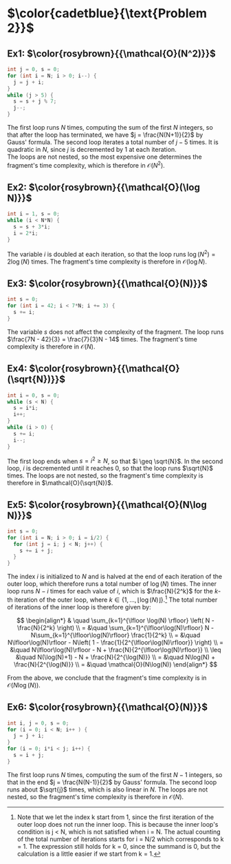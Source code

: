 # $\color{cadetblue}{\text{Problem 2}}$

## Ex1: $\color{rosybrown}{{\mathcal{O}(N^2)}}$

```c
int j = 0, s = 0;
for (int i = N; i > 0; i--) {
  j = j + i;
}
while (j > 5) {
  s = s + j % 7;
  j--;
}
```

The first loop runs $N$ times, computing the sum of the first $N$ integers, so that after the loop has terminated, we have $j = \frac{N(N+1)}{2}$ by Gauss' formula. The second loop iterates a total number of $j - 5$ times. It is quadratic in $N$, since $j$ is decremented by $1$ at each iteration.  
The loops are not nested, so the most expensive one determines the fragment's time complexity, which is therefore in $\mathcal{O}(N^2)$.

## Ex2: $\color{rosybrown}{{\mathcal{O}(\log N)}}$

```c
int i = 1, s = 0;
while (i < N*N) {
  s = s + 3*i;
  i = 2*i;
}
```

The variable $i$ is doubled at each iteration, so that the loop runs $\log(N^2) = 2\log(N)$ times. The fragment's time complexity is therefore in $\mathcal{O}(\log N)$.

## Ex3: $\color{rosybrown}{{\mathcal{O}(N)}}$

```c
int s = 0;
for (int i = 42; i < 7*N; i += 3) {
  s += i;
}
```

The variable $s$ does not affect the complexity of the fragment. The loop runs $\frac{7N - 42}{3} = \frac{7}{3}N - 14$ times. The fragment's time complexity is therefore in $\mathcal{O}(N)$.

## Ex4: $\color{rosybrown}{{\mathcal{O}(\sqrt{N})}}$

```c
int i = 0, s = 0;
while (s < N) {
  s = i*i;
  i++;
}
while (i > 0) {
  s += i;
  i--;
}
```

The first loop ends when $s = i^2 \geq N$, so that $i \geq \sqrt{N}$. In the second loop, $i$ is decremented until it reaches $0$, so that the loop runs $\sqrt{N}$ times. The loops are not nested, so the fragment's time complexity is therefore in $\mathcal{O}(\sqrt{N})$.

## Ex5: $\color{rosybrown}{{\mathcal{O}(N\log N)}}$

```c
int s = 0;
for (int i = N; i > 0; i = i/2) {
  for (int j = i; j < N; j++) {
    s += i + j;
  }
}
```

The index $i$ is initialized to $N$ and is halved at the end of each iteration of the outer loop, which therefore runs a total number of $\log(N)$ times. The inner loop runs $N - i$ times for each value of $i$, which is $\frac{N}{2^k}$ for the $k$-th iteration of the outer loop, where $k \in \lbrace 1, \dots, \lfloor \log(N) \rfloor \rbrace$.[^1]
The total number of iterations of the inner loop is therefore given by:

$$
\begin{align*}
& \quad \sum_{k=1}^{\lfloor \log(N) \rfloor} \left( N - \frac{N}{2^k} \right) \\
= &\quad \sum_{k=1}^{\lfloor\log(N)\rfloor} N - N\sum_{k=1}^{\lfloor\log(N)\rfloor} \frac{1}{2^k} \\
= &\quad N\lfloor\log(N)\rfloor - N\left( 1 - \frac{1}{2^{\lfloor\log(N)\rfloor}} \right) \\
= &\quad N\lfloor\log(N)\rfloor - N + \frac{N}{2^{\lfloor\log(N)\rfloor}} \\
\leq &\quad N(\log(N)+1) - N + \frac{N}{2^{\log(N)}} \\
= &\quad N\log(N) + \frac{N}{2^{\log(N)}} \\
= &\quad \mathcal{O}(N\log(N))
\end{align*}
$$

From the above, we conclude that the fragment's time complexity is in $\mathcal{O}(N\log(N))$.

[^1]: Note that we let the index k start from 1, since the first iteration of the outer loop does not run the inner loop. This is because the inner loop's condition is j < N, which is not satisfied when i = N. The actual counting of the total number of iterations starts for i = N/2 which corresponds to k = 1. The expression still holds for k = 0, since the summand is 0, but the calculation is a little easier if we start from k = 1.

## Ex6: $\color{rosybrown}{{\mathcal{O}(N)}}$

```c
int i, j = 0, s = 0;
for (i = 0; i < N; i++ ) {
  j = j + i;
}
for (i = 0; i*i < j; i++) {
  s = i + j;
}
```

The first loop runs $N$ times, computing the sum of the first $N - 1$ integers, so that in the end $j = \frac{N(N-1)}{2}$ by Gauss' formula. The second loop runs about $\sqrt{j}$ times, which is also linear in $N$. The loops are not nested, so the fragment's time complexity is therefore in $\mathcal{O}(N)$.
